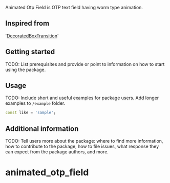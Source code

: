 Animated Otp Field is OTP text field having worm type animation.

## Inspired from
'[DecoratedBoxTransition](https://api.flutter.dev/flutter/widgets/DecoratedBoxTransition-class.html)'

## Getting started

TODO: List prerequisites and provide or point to information on how to
start using the package.

## Usage

TODO: Include short and useful examples for package users. Add longer examples
to `/example` folder.

```dart
const like = 'sample';
```

## Additional information

TODO: Tell users more about the package: where to find more information, how to
contribute to the package, how to file issues, what response they can expect
from the package authors, and more.
# animated_otp_field
